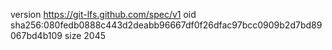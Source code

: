 version https://git-lfs.github.com/spec/v1
oid sha256:080fedb0888c443d2deabb96667df0f26dfac97bcc0909b2d7bd89067bd4b109
size 2045
